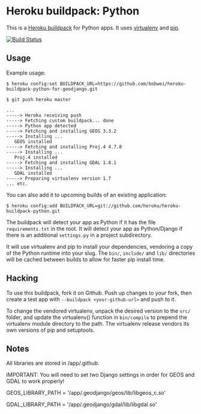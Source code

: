 Heroku buildpack: Python
========================

This is a [Heroku buildpack](http://devcenter.heroku.com/articles/buildpacks) for Python apps.
It uses [virtualenv](http://www.virtualenv.org/) and [pip](http://www.pip-installer.org/).

[![Build Status](https://secure.travis-ci.org/heroku/heroku-buildpack-python.png?branch=master)](http://travis-ci.org/heroku/heroku-buildpack-python)

Usage
-----

Example usage:

    $ heroku config:set BUILDPACK_URL=https://github.com/bobwei/heroku-buildpack-python-for-geodjango.git

    $ git push heroku master

    ...
    -----> Heroku receiving push
    -----> Fetching custom buildpack... done
    -----> Python app detected
    -----> Fetching and installing GEOS 3.3.2
    -----> Installing ...
       GEOS installed
    -----> Fetching and installing Proj.4 4.7.0
    -----> Installing ...
       Proj.4 installed
    -----> Fetching and installing GDAL 1.8.1
    -----> Installing ...
       GDAL installed
    -----> Preparing virtualenv version 1.7
    ... etc.

You can also add it to upcoming builds of an existing application:

    $ heroku config:add BUILDPACK_URL=git://github.com/heroku/heroku-buildpack-python.git

The buildpack will detect your app as Python if it has the file `requirements.txt` in the root. It will detect your app as Python/Django if there is an additional `settings.py` in a project subdirectory.

It will use virtualenv and pip to install your dependencies, vendoring a copy of the Python runtime into your slug.  The `bin/`, `include/` and `lib/` directories will be cached between builds to allow for faster pip install time.

Hacking
-------

To use this buildpack, fork it on Github.  Push up changes to your fork, then create a test app with `--buildpack <your-github-url>` and push to it.

To change the vendored virtualenv, unpack the desired version to the `src/` folder, and update the virtualenv() function in `bin/compile` to prepend the virtualenv module directory to the path. The virtualenv release vendors its own versions of pip and setuptools.

Notes
-------

All libraries are stored in /app/.github.

IMPORTANT: You will need to set two Django settings in order for GEOS and GDAL to work properly!

GEOS_LIBRARY_PATH = '/app/.geodjango/geos/lib/libgeos_c.so'

GDAL_LIBRARY_PATH = '/app/.geodjango/gdal/lib/libgdal.so'